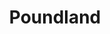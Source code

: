 ---
title: "Poundland"
url: /grimsby/poundland-victoria-street-west-freshney-place/
shop: variety store
---